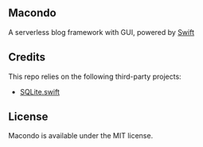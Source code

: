 ## Macondo

A serverless blog framework with GUI, powered by [Swift](https://github.com/apple/swift)

## Credits

This repo relies on the following third-party projects:

- [SQLite.swift](https://github.com/stephencelis/SQLite.swift)

## License

Macondo is available under the MIT license.
